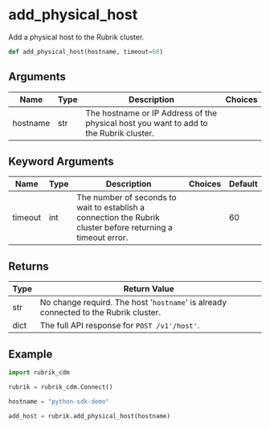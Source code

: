 # add_physical_host

Add a physical host to the Rubrik cluster.
```py
def add_physical_host(hostname, timeout=60)
```

## Arguments
| Name        | Type | Description                                                                 | Choices |
|-------------|------|-----------------------------------------------------------------------------|---------|
| hostname  | str  | The hostname or IP Address of the physical host you want to add to the Rubrik cluster. |         |
## Keyword Arguments
| Name        | Type | Description                                                                 | Choices | Default |
|-------------|------|-----------------------------------------------------------------------------|---------|---------|
| timeout  | int  | The number of seconds to wait to establish a connection the Rubrik cluster before returning a timeout error.  |         |    60     |

## Returns
| Type | Return Value                                                                                   |
|------|-----------------------------------------------------------------------------------------------|
| str  | No change requird. The host '`hostname`' is already connected to the Rubrik cluster. |
| dict  | The full API response for `POST /v1'/host'`. |
## Example
```py
import rubrik_cdm

rubrik = rubrik_cdm.Connect()

hostname = "python-sdk-demo"

add_host = rubrik.add_physical_host(hostname)
```